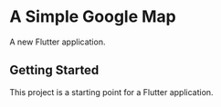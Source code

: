 # A Simple Google Map

A new Flutter application.

## Getting Started

This project is a starting point for a Flutter application.
